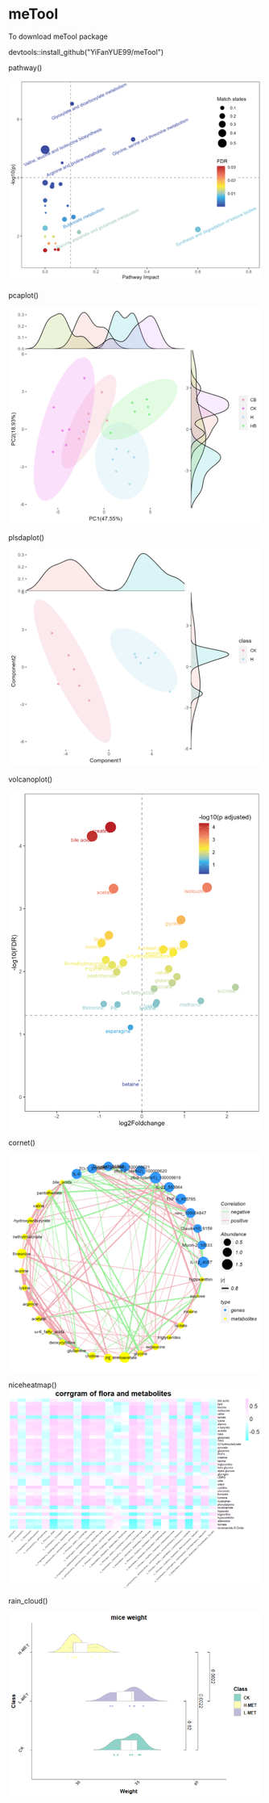 # meTool

To download meTool package

devtools::install_github("YiFanYUE99/meTool")

pathway()

![image](https://github.com/YiFanYUE99/meTool/blob/main/pic/pathway.png)

pcaplot()

![image](https://github.com/YiFanYUE99/meTool/blob/main/pic/pcaplot.png)

plsdaplot()

![image](https://github.com/YiFanYUE99/meTool/blob/main/pic/plsdaplot.png)


volcanoplot()

![image](https://github.com/YiFanYUE99/meTool/blob/main/pic/volcanoplot.png)

cornet()

![image](https://github.com/YiFanYUE99/meTool/blob/main/pic/network.png)

niceheatmap()
![image](https://github.com/YiFanYUE99/meTool/blob/main/pic/%E8%8F%8C%E7%BE%A4%E4%B8%8E%E4%BB%A3%E8%B0%A2%E7%89%A9%E7%9B%B8%E5%85%B3%E6%80%A7.png)

rain_cloud()

![image](https://github.com/YiFanYUE99/meTool/blob/main/pic/%E5%8D%95%E4%BE%A7%E4%BA%91%E9%9B%A8%E5%9B%BE.png)













